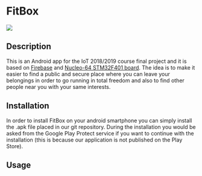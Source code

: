 # FitBox
<img src="http://www.dis.uniroma1.it/sites/default/files/marchio%20logo%20eng%20jpg.jpg">

## Description

This is an Android app for the IoT 2018/2019 course final project and it is based on [Firebase](https://firebase.google.com) and [Nucleo-64 STM32F401 board](https://www.st.com/content/st_com/en/products/evaluation-tools/product-evaluation-tools/mcu-mpu-eval-tools/stm32-mcu-mpu-eval-tools/stm32-nucleo-boards/nucleo-f401re.html). The idea is to make it easier to find a public and secure place where you can leave your belongings in order to go running in total freedom and also to find other people near you with your same interests.

## Installation

In order to install FitBox on your android smartphone you can simply install the .apk file placed in our git repository. During the installation you would be asked from the Google Play Protect service if you want to continue with the installation (this is because our application is not published on the Play Store).

## Usage

